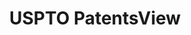 ---
bigquery: https://console.cloud.google.com/bigquery?p=patents-public-data&d=patentsview&page=dataset
citation: Attribution should be given to PatentsView for use, distribution, or derivative
  works.
code: https://github.com/CSSIP-AIR/PatentsView-Code-Snippets/
contributors: USPTO
cost: None
description: 'PatentsView includes US patent data including raw data (summaries, applications,
  pregrant applications), disambugations of inventors and assignees, and inventor
  gender estimates.  Also foreign priority data, # of figures and sheets, and government
  interest statements.'
documentation: https://patentsview.org/query/builder-faqs
last_edit: Mon, 04 Apr 2022 19:02:57 GMT
location: https://patentsview.org/
maintained_by: USPTO
record_creation_timestamp: 12/2/2020 17:20:46
schema_fields: '[''attribution_status'', ''name'', ''variety'', ''level_two'', ''state'',
  ''male_flag'', ''rawlocation_id'', ''application_id'', ''deceased'', ''disamb_inventor_id_20190820'',
  ''lawyer_id'', ''location_id'', ''disamb_assignee_id_20200331'', ''organization_id'',
  ''county_fips'', ''rel_id'', ''term_disclaimer'', ''disamb_assignee_id_20181127'',
  ''disamb_inventor_id_20171003'', ''subclass_id'', ''category'', ''disamb_assignee_id_20191008'',
  ''length'', ''category_id'', ''country'', ''num_claims'', ''subgroup_id'', ''reldocno'',
  ''type'', ''disamb_inventor_id_20190312'', ''text'', ''subsection_id'', ''group'',
  ''term_extension'', ''date'', ''term_grant'', ''kind'', ''name_last'', ''applicant_type'',
  ''num_figures'', ''id'', ''classification_status'', ''level_one'', ''county'', ''city'',
  ''relkind'', ''level_three'', ''latitude'', ''section_id'', ''lapse_of_patent'',
  ''status'', ''citation_id'', ''num'', ''contract_award_number'', ''latlong'', ''mainclass_id'',
  ''disamb_assignee_id_20200630'', ''rawinventor_id'', ''subclass'', ''filename'',
  ''male'', ''publication_number'', ''number'', ''disamb_inventor_id_20191231'', ''disamb_inventor_id_20181127'',
  ''section'', ''disamb_inventor_id_20170808'', ''state_fips'', ''classification_value'',
  ''subgroup'', ''lname'', ''exemplary'', ''uuid'', ''doctype'', ''abstract'', ''rawassignee_id'',
  ''sector_title'', ''ipc_version_indicator'', ''disclaimer_date'', ''field_id'',
  ''classification_level'', ''_371_date'', ''disamb_assignee_id_20191231'', ''disamb_assignee_id_20200929'',
  ''main_group'', ''f102_date'', ''num_sheets'', ''disamb_inventor_id_20191008'',
  ''role'', ''gi_statement'', ''name_first'', ''longitude'', ''disamb_inventor_id_20180528'',
  ''series_code'', ''patent_id'', ''disamb_inventor_id_20171226'', ''assignee_id'',
  ''withdrawn'', ''disamb_assignee_id_20190820'', ''disamb_inventor_id_20200929'',
  ''disamb_inventor_id_20201229'', ''disamb_inventor_id_20170307'', ''disamb_assignee_id_20190312'',
  ''disamb_inventor_id_20200331'', ''doc_type'', ''disamb_inventor_id_20200630'',
  ''classification_data_source'', ''field_title'', ''f371_date'', ''rule_47'', ''inventor_id'',
  ''title'', ''group_id'', ''_102_date'', ''subcategory_id'', ''dependent'', ''fname'',
  ''latin_name'', ''organization'', ''action_date'', ''sequence'', ''country_transformed'',
  ''designation'', ''ipc_class'', ''symbol_position'']'
shortname: patentsview
tags:
- disambiguation
- United States
- gender
terms_of_use: Creative Commons Attribution 4.0 International License.
timeframe: 1963-1999
title: USPTO PatentsView
uuid: cf1780b1-e265-4e49-8d1d-83b9cfe0fd9a
---